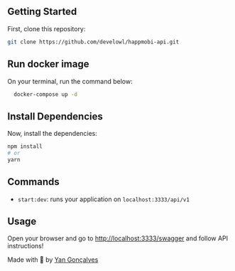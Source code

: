 ## Getting Started

First, clone this repository:

```bash
git clone https://github.com/develowl/happmobi-api.git
```

## Run docker image

On your terminal, run the command below:

```bash
  docker-compose up -d
```

## Install Dependencies

Now, install the dependencies:

```bash
npm install
# or
yarn
```

## Commands

- `start:dev`: runs your application on `localhost:3333/api/v1`

## Usage

Open your browser and go to [http://localhost:3333/swagger](http://localhost:3333/swagger) and follow API instructions!

Made with 💜 by [Yan Gonçalves](https://github.com/develowl)
